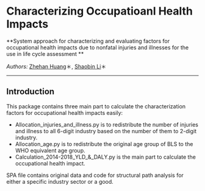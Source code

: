 # Characterizing Occupatioanl Health Impacts

**System approach for characterizing and evaluating factors for occupational health impacts due to nonfatal injuries and illnesses for the use in life cycle assessment
**

*Authors:* [Zhehan Huang](https://github.com/ZhehanHuang/)＊, [Shaobin Li](https://github.com/)＊

_________________________________________________________________________________________________

Introduction
------------

This package contains three main part to calculate the characterization factors for occupational health impacts easily:

* Allocation_injuries_and_illness.py is to redistribute the number of injuries and illness to all 6-digit industry based on the number of them to 2-digit industry. 
* Allocation_age.py is to redistribute the original age group of BLS to the WHO equivalent age group. 
* Calculation_2014-2018_YLD_&_DALY.py is the main part to calculate the occupational health impact. 

SPA file contains original data and code for structural path analysis for either a specific industry sector or a good.
